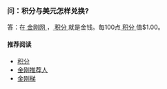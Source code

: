 ### 问：积分与美元怎样兑换?
答：在[ 金刚网 ](https://a2zitpro.github.io/web/kksitecn)，[ 积分 ](https://a2zitpro.github.io/web/kkpoints)就是金钱。每100点[ 积分 ](https://a2zitpro.github.io/web/kkpoints)值$1.00。


#### 推荐阅读
- [积分](https://a2zitpro.github.io/web/list_kkponits)
- [金刚推荐人](https://a2zitpro.github.io/web/list_kkreferrer)
- [金刚梯](https://a2zitpro.github.io/web/dlb)
